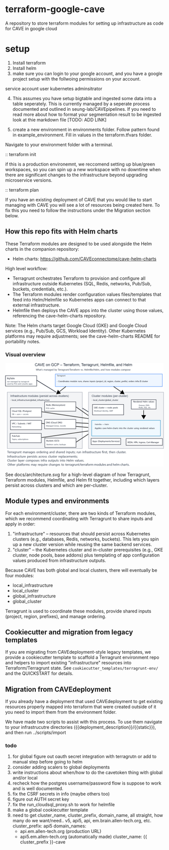 # terraform-google-cave
A repository to store terraform modules for setting up infrastructure as code for CAVE in google cloud


# setup
1. Install terraform
2. Install helm
3. make sure you can login to your google account, and you have a google project setup with the follwoing permissions on your account. 

service account user
kubernetes adminsitrator

4. This assumes you have setup bigtable and ingested some data into a table seperately.  This is currently managed by a seperate process documented and outlined in seung-lab/CAVEpipelines.  If you need to read more about how to format your segmentation result to be ingested look at thie markdown file [TODO: ADD LINK]

5. create a new environment in environments folder. Follow pattern found in example_environment.  Fill in values in the terraform.tfvars folder. 

Navigate to your environment folder with a terminal.

::
   terraform init

if this is a production environemnt, we reccomend setting up blue/green workspaces, so you can spin up a new workspace with no downtime when there are significant changes to the infrastructure beyond upgrading microservice versions. 

::
   terraform plan

If you have an existing deployment of CAVE that you would like to start managing with CAVE you will see a lot of resources being created here. To fix this you need to follow the instructions under the Migration section below. 



## How this repo fits with Helm charts

These Terraform modules are designed to be used alongside the Helm charts in the companion repository:

- Helm charts: https://github.com/CAVEconnectome/cave-helm-charts

High level workflow:
- Terragrunt orchestrates Terraform to provision and configure all infrastructure outside Kubernetes (SQL, Redis, networks, Pub/Sub, buckets, credentials, etc.).
- The Terraform modules render configuration values files/templates that feed into Helm/Helmfile so Kubernetes apps can connect to that external infrastructure.
- Helmfile then deploys the CAVE apps into the cluster using those values, referencing the cave-helm-charts repository.

Note: The Helm charts target Google Cloud (GKE) and Google Cloud services (e.g., Pub/Sub, GCS, Workload Identity). Other Kubernetes platforms may require adjustments; see the cave-helm-charts README for portability notes.

### Visual overview

![CAVE on GCP – Architecture](docs/architecture.png)

See docs/architecture.svg for a high-level diagram of how Terragrunt, Terraform modules, Helmfile, and Helm fit together, including which layers persist across clusters and which are per-cluster.

## Module types and environments

For each environment/cluster, there are two kinds of Terraform modules, which we recommend coordinating with Terragrunt to share inputs and apply in order:

1) "infrastructure" – resources that should persist across Kubernetes clusters (e.g., databases, Redis, networks, buckets). This lets you spin up a new cluster version while reusing the same backend services.
2) "cluster" – the Kubernetes cluster and in-cluster prerequisites (e.g., GKE cluster, node pools, base addons) plus templating of app configuration values produced from infrastructure outputs.

Because CAVE has both global and local clusters, there will eventually be four modules:
- local_infrastructure
- local_cluster
- global_infrastructure
- global_cluster

Terragrunt is used to coordinate these modules, provide shared inputs (project, region, prefixes), and manage ordering.

## Cookiecutter and migration from legacy templates

If you are migrating from CAVEdeployment-style legacy templates, we provide a cookiecutter template to scaffold a Terragrunt environment repo and helpers to import existing "infrastructure" resources into Terraform/Terragrunt state. See `cookiecutter_templates/terragrunt-env/` and the QUICKSTART for details.

## Migration from CAVEdeployment 
If you already have a deployment that used CAVEdeployment
to get existing resources properly mapped into terraform that were created outside of it you need to import them 
from the environment folder.

We have made two scripts to assist with this process. To use them navigate to your infrastrucutre directories ({{deployment_description}}/{{static}}), and then run ../scripts/import

### todo
1. for global figure out oauth secret integration with terragrutn or add to manual step before going to helm 
2. consider adding scalers to global deployments
3. write instructions about when/how to do the cavetoken thing with global and/or local
4. recheck how the postgres username/password flow is suppose to work and is well documented.
5. fix the CSRF secrets in info (maybe others too)
6. figure out AUTH secret key
7. fix the run_cloudsql_proxy.sh to work for helmfile
8. make a global cookiecutter template
9. need to get cluster_name, cluster_prefix, domain_name, all straight, how many do we want/need.. v5, api5, api, em.brain.allen-tech.org, etc. 
  cluster_prefix: api5
  domain_names:
    - api.em.allen-tech.org (production URL)
    - api5.em.allen-tech.org (automatically made)
  cluster_name: {{ cluster_prefix }}-cave

